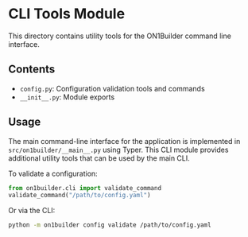 # CLI Tools Module

This directory contains utility tools for the ON1Builder command line interface.

## Contents

- `config.py`: Configuration validation tools and commands
- `__init__.py`: Module exports

## Usage

The main command-line interface for the application is implemented in `src/on1builder/__main__.py` using Typer.
This CLI module provides additional utility tools that can be used by the main CLI.

To validate a configuration:

```python
from on1builder.cli import validate_command
validate_command("/path/to/config.yaml")
```

Or via the CLI:

```bash
python -m on1builder config validate /path/to/config.yaml
```
